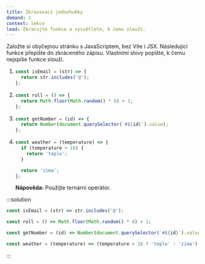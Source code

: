 ```yaml
---
title: Zkracovací jednohubky
demand: 1
context: lekce
lead: Zkracujte funkce a vysvětlete, k čemu slouží.
---
```


Založte si obyčejnou stránku s JavaScriptem, bez Vite i JSX. Následující funkce přepište do zkráceného zápisu. Vlastními slovy popište, k čemu nejspíše funkce slouží.

1.  ```js
    const isEmail = (str) => {
      return str.includes('@');
    };
    ```
1.  ```js
    const roll = () => {
      return Math.floor(Math.random() * 6) + 1;
    };
    ```
1.  ```js
    const getNumber = (id) => {
      return Number(document.querySelector(`#${id}`).value);
    };
    ```
1.  ```js
    const weather = (temperature) => {
      if (temperature > 16) {
        return 'teplo';
      }

      return 'zima';
    };
    ```

    **Nápověda:** Použijte ternární operátor.

:::solution

```js
const isEmail = (str) => str.includes('@');

const roll = () => Math.floor(Math.random() * 6) + 1;

const getNumber = (id) => Number(document.querySelector(`#${id}`).value);

const weather = (temperature) => (temperature > 16 ? 'teplo' : 'zima');
```

:::
